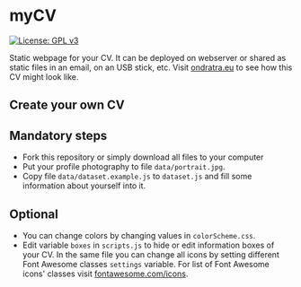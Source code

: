 # myCV

[![License: GPL v3](https://img.shields.io/badge/License-GPL%20v3-blue.svg)](http://www.gnu.org/licenses/gpl-3.0)

Static webpage for your CV. It can be deployed on webserver or shared as static files in an email, on an USB stick, etc.
Visit [ondratra.eu](https://ondratra.eu) to see how this CV might look like.

## Create your own CV

## Mandatory steps
- Fork this repository or simply download all files to your computer
- Put your profile photography to file `data/portrait.jpg`.
- Copy file `data/dataset.example.js` to `dataset.js` and fill some information about yourself into it.

## Optional
- You can change colors by changing values in `colorScheme.css`.
- Edit variable `boxes` in `scripts.js` to hide or edit information boxes of your CV. 
  In the same file you can change all icons by setting different Font Awesome classes `settings` variable.
  For list of Font Awesome icons' classes visit [fontawesome.com/icons](https://fontawesome.com/icons).